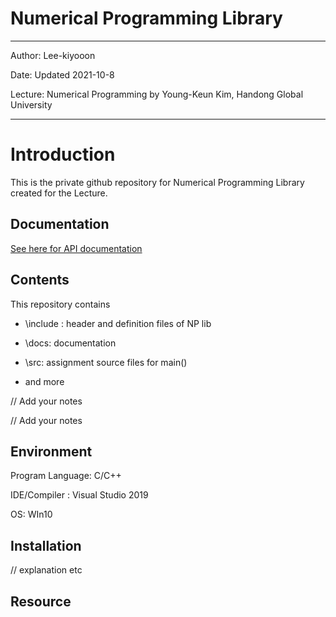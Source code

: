 # Numerical Programming Library

---

Author:  Lee-kiyooon

Date:  Updated 2021-10-8

Lecture: Numerical Programming by Young-Keun Kim, Handong Global University 



---

# Introduction

This is the private github repository for Numerical Programming Library created for the Lecture.



## Documentation

[See here for API documentation ](./docs/NP_API_Documentation.md)



## Contents

This repository contains

* \include : header and definition files of NP lib

* \docs: documentation 

* \src: assignment source files for main()

* and more

  

// Add your notes 

// Add your notes 



## Environment

Program Language: C/C++

IDE/Compiler : Visual Studio 2019

OS: WIn10



## Installation

// explanation etc



## Resource

